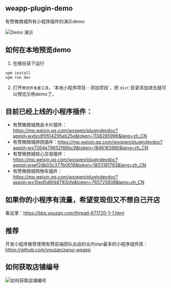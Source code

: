 ## weapp-plugin-demo

有赞微商城所有小程序插件的演示demo

![Demo 演示](https://img.yzcdn.cn/upload_files/2018/07/26/FtcFpmMGvjMLQAIdURcyeYMnx6Mt.jpg?imageView2/2/w/300/h/300)

## 如何在本地预览demo

1. 在根目录下运行

```shell
npm install
npm run dev
```

2. 打开`微信开发者工具`，'本地小程序项目 - 添加项目'，把 `dist` 目录添加进去就可以预览示例demo了。

## 目前已经上线的小程序插件：
* 有赞微商城商品卡片插件：https://mp.weixin.qq.com/wxopen/plugindevdoc?appid=wxbcdf0f04295ab25e&token=1138285996&lang=zh_CN
* 有赞微商城拼团插件：https://mp.weixin.qq.com/wxopen/plugindevdoc?appid=wx7264e79652f66bc9&token=1846183980&lang=zh_CN
* 有赞微商城核心交易插件：https://mp.weixin.qq.com/wxopen/plugindevdoc?appid=wxef2db03c377b0016&token=1803181793&lang=zh_CN
* 有赞微商城购物车插件：https://mp.weixin.qq.com/wxopen/plugindevdoc?appid=wx10ed5d6fd4792bfe&token=765725808&lang=zh_CN

## 如果你的小程序有流量，希望变现但又不想自己开店

看这里：https://bbs.youzan.com/thread-671720-1-1.html

## 推荐
开发小程序推荐使用有赞前端团队出品的业内star最多的小程序组件库： https://github.com/youzan/zanui-weapp

## 如何获取店铺编号

![如何获取店铺编号](https://img.yzcdn.cn/upload_files/2018/08/07/FpYZz_s0JjrzyI8bQ-CA1QDz4gc5.png)
